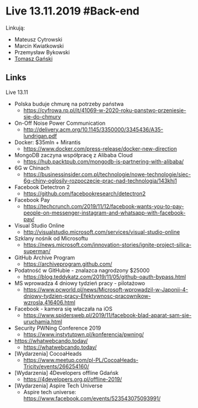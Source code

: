 # Live 13.11.2019 #Back-end

Linkują:

- Mateusz Cytrowski
- Marcin Kwiatkowski
- Przemysław Bykowski
- [Tomasz Gański](https://www.linkedin.com/in/tomaszganski)

## Links

Live 13.11

- Polska buduje chmurę na potrzeby państwa
  - https://cyfrowa.rp.pl/it/41069-w-2020-roku-panstwo-przeniesie-sie-do-chmury
- On-Off Noise Power Communication
  - http://delivery.acm.org/10.1145/3350000/3345436/A35-lundrigan.pdf
- Docker: $35mln + Mirantis
  - https://www.docker.com/press-release/docker-new-direction
- MongoDB zaczyna współpracę z Alibaba Cloud
  - https://hub.packtpub.com/mongodb-is-partnering-with-alibaba/
- 6G w Chinach
  - https://businessinsider.com.pl/technologie/nowe-technologie/siec-6g-chiny-oglosily-rozpoczecie-prac-nad-technologia/143khj1
- Facebook Detectron 2
  - https://github.com/facebookresearch/detectron2
- Facebook Pay
  - https://techcrunch.com/2019/11/12/facebook-wants-you-to-pay-people-on-messenger-instagram-and-whatsapp-with-facebook-pay/
- Visual Studio Online
  - http://visualstudio.microsoft.com/services/visual-studio-online
- Szklany nośnik od Microsoftu
  - https://news.microsoft.com/innovation-stories/ignite-project-silica-superman/
- GitHub Archive Program
  - https://archiveprogram.github.com/
- Podatność w GitHubie - znalazca nagrodzony $25000
  - https://blog.teddykatz.com/2019/11/05/github-oauth-bypass.html
- MS wprowadza 4 dniowy tydzień pracy - pilotażowo
  - https://www.pcworld.pl/news/Microsoft-wprowadzil-w-Japonii-4-dniowy-tydzien-pracy-Efektywnosc-pracownikow-wzrosla,416406.html
- Facebook - kamera się właczała na iOS
  - https://www.spidersweb.pl/2019/11/facebook-blad-aparat-sam-sie-uruchamia.html
- Security PWNing Conference 2019
  - https://www.instytutpwn.pl/konferencja/pwning/
- https://whatwebcando.today/
  - https://whatwebcando.today/
- [Wydarzenia] CocoaHeads
  - https://www.meetup.com/pl-PL/CocoaHeads-Tricity/events/266254160/
- [Wydarzenia] 4Developers offline Gdańsk
  - https://4developers.org.pl/offline-2019/
- [Wydarzenia] Aspire Tech Universe
  - Aspire tech universe: https://www.facebook.com/events/523543075093991/
